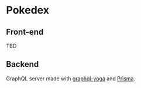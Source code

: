 # Pokedex

## Front-end

TBD

## Backend

GraphQL server made with [graphql-yoga](https://github.com/prisma/graphql-yoga) and [Prisma](https://www.prisma.io/).
